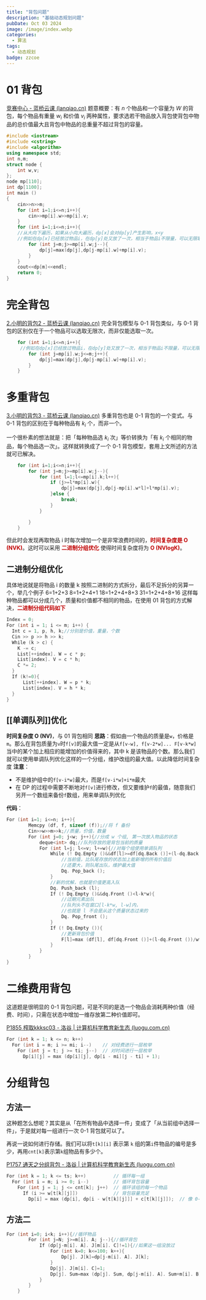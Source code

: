 ```yaml
---
title: "背包问题"
description: "基础动态规划问题"
pubDate: Oct 03 2024
image: /image/index.webp
categories:
  - 算法
tags:
  - 动态规划
badge: zzcoe
---
```



# 01 背包
[竞赛中心 - 蓝桥云课 (lanqiao.cn)](https://www.lanqiao.cn/problems/1174/learning/?page=1&first_category_id=1&name=%E5%B0%8F%E6%98%8E%E7%9A%84%E8%83%8C%E5%8C%85)
题意概要：有 $n$ 个物品和一个容量为 $W$ 的背包，每个物品有重量 $w_i$ 和价值 $v_i$ 两种属性，要求选若干物品放入背包使背包中物品的总价值最大且背包中物品的总重量不超过背包的容量。
```cpp
#include <iostream>
#include <cstring>
#include <algorithm>
using namespace std;
int n,m;
struct node {
    int w,v;
};
node mp[110];
int dp[1100];
int main ()
{
    cin>>n>>m;
    for (int i=1;i<=n;i++){
        cin>>mp[i].w>>mp[i].v;
    }
    for (int i=1;i<=n;i++){
    //从大向下遍历，如果从小向大遍历，dp[x]会对dp[y]产生影响，x<y
    //例如在dp[x]已经放过物品i，在dp[y]处又放了一次，相当于物品i不限量，可以无限取
        for (int j=m;j>=mp[i].w;j--){
            dp[j]=max(dp[j],dp[j-mp[i].w]+mp[i].v);
        }
    }
    cout<<dp[m]<<endl;
    return 0;
}
```
# 完全背包
[2.小明的背包2 - 蓝桥云课 (lanqiao.cn)](https://www.lanqiao.cn/problems/1175/learning/?page=1&first_category_id=1&name=%E5%B0%8F%E6%98%8E%E7%9A%84%E8%83%8C%E5%8C%85)
完全背包模型与 0-1 背包类似，与 0-1 背包的区别仅在于一个物品可以选取无限次，而非仅能选取一次。
```cpp
    for (int i=1;i<=n;i++){
     //例如在dp[x]已经放过物品i，在dp[y]处又放了一次，相当于物品i不限量，可以无限取
        for (int j=mp[i].w;j<=m;j++){
            dp[j]=max(dp[j],dp[j-mp[i].w]+mp[i].v);
        }
    }
```
# 多重背包
[3.小明的背包3 - 蓝桥云课 (lanqiao.cn)](https://www.lanqiao.cn/problems/1176/learning/?page=1&first_category_id=1&name=%E5%B0%8F%E6%98%8E%E7%9A%84%E8%83%8C%E5%8C%85)
多重背包也是 0-1 背包的一个变式。与 0-1 背包的区别在于每种物品有 $k_i$ 个，而非一个。

一个很朴素的想法就是：把「每种物品选 $k_i$ 次」等价转换为「有 $k_i$ 个相同的物品，每个物品选一次」。这样就转换成了一个 0-1 背包模型，套用上文所述的方法就可已解决。
```cpp
    for (int i=1;i<=n;i++){
        for (int j=m;j>=mp[i].w;j--){
            for (int l=1;l<=mp[i].k;l++){
                if (j>=l*mp[i].w){
                    dp[j]=max(dp[j],dp[j-mp[i].w*l]+l*mp[i].v);
                }else {
                    break;
                }
            }

        }
    }
```
但此时会发现再取物品 i 时每次增加一个是非常浪费时间的，**<font color="#c00000">时间复杂度是 O (NVK)</font>**。这时可以采用 **<font color="#c00000">二进制分组优化</font>** 使得时间复杂度将为 **<font color="#c00000">O (NVlogK)</font>**。
## 二进制分组优化
具体地说就是将物品 i 的数量 k 按照二进制的方式拆分，最后不足拆分的另算一个，举几个例子
	6=1+2+3
	8=1+2+4+1
	18=1+2+4+8+3
	31=1+2+4+8+16
这样每种物品都可以分成几个，质量和价值都不相同的物品，在使用 01 背包的方式解决，**<font color="#c00000">二进制分组代码如下</font>**
```cpp
Index = 0;
For (int i = 1; i <= m; i++) {
  Int c = 1, p, h, k;//分别是价值，重量，个数
  Cin >> p >> h >> k;
  While (k > c) {
    K -= c;
    List[++index]. W = c * p;
    List[index]. V = c * h;
    C *= 2;
  }
  If (k!=0){
	  List[++index]. W = p * k;
	  List[index]. V = h * k;
  }
}
```

## [[单调队列]]优化

**时间复杂度 O (NV)**，与 01 背包相同
**思路**：假如由一个物品的质量是`w`，价格是`m`。那么在背包质量为`v`时`f[v]`的最大值一定是从`f[v-w], f[v-2*w]... F[v-k*w]`当中的某个加上相应的能增加的价值得来的，其中 k 是该物品的个数。那么我们就可以使用单调队列优化这样的一个分组，维护改组的最大值。以此降低时间复杂度
**注意**：
- 不是维护组中的`f[v-i*w]`最大，而是`f[v-i*w]+i*m`最大
- 在 DP 的过程中需要不断地对`f[v]`进行修改，但又要维护`f`的最值，随意我们另开一个数组来备份`f`数组，用来单调队列优化

**代码**：
```cpp
For (int i=1; i<=n; i++){
		Memcpy (df, f, sizeof (f));//将 f 备份
		Cin>>w>>m>>k;//质量，价值，数量
		For (int j=0; j<w; j++){//分成 w 个组, 第一次放入物品的状态
			deque<int> dq;//队列存放的是背包当前的质量
			For (int l=j; l<=v; l+=w){//对每个组使用单调队列
				While (! Dq.Empty ()&&df[l]>=df[dq.Back ()]+(l-dq.Back ())/w*m){
					//当前值，比队尾存放的状态加上能新增的所有价值后
					//还要大，则队尾出队，维护最大值
					Dq. Pop_back ();
				}
				//新的优解，也就是价值更高入队
				Dq. Push_back (l);
				If (! Dq.Empty ()&&dq.Front ()<l-k*w){
					//过期元素出队
					//队列头不在窗口[l-k*w, l-w]内，
					//也就是 l 不会是从这个质量状态过来的
					Dq. Pop_front ();
				}
				If (! Dq.Empty ()){
					//更新背包价值
					F[l]=max (df[l], df[dq.Front ()]+(l-dq.Front ())/w*m);
				}
			}
		}
}
```



# 二维费用背包
这道题是很明显的 0-1 背包问题，可是不同的是选一个物品会消耗两种价值（经费、时间），只需在状态中增加一维存放第二种价值即可。

[P1855 榨取kkksc03 - 洛谷 | 计算机科学教育新生态 (luogu.com.cn)](https://www.luogu.com.cn/problem/P1855)
```cpp
For (int k = 1; k <= n; k++)
  For (int i = m; i >= mi; i--)    // 对经费进行一层枚举
    For (int j = t; j >= ti; j--)  // 对时间进行一层枚举
      Dp[i][j] = max (dp[i][j], dp[i - mi][j - ti] + 1);
```


# 分组背包

## 方法一
这种题怎么想呢？其实是从「在所有物品中选择一件」变成了「从当前组中选择一件」，于是就对每一组进行一次 0-1 背包就可以了。

再说一说如何进行存储。我们可以将`t[k][i]` 表示第 `k` 组的第`i`件物品的编号是多少，再用`cnt[k]`表示第`k`组物品有多少个。

[P1757 通天之分组背包 - 洛谷 | 计算机科学教育新生态 (luogu.com.cn)](https://www.luogu.com.cn/problem/P1757)
```cpp
For (int k = 1; k <= ts; k++)          // 循环每一组
  For (int i = m; i >= 0; i--)         // 循环背包容量
    For (int j = 1; j <= cnt[k]; j++)  // 循环该组的每一个物品
      If (i >= w[t[k][j]])             // 背包容量充足
        Dp[i] = max (dp[i], dp[i - w[t[k][j]]] + c[t[k][j]]);  // 像 0-1 背包一样状态转移
```

## 方法二
```cpp
For (int i=0; i<k; i++){//循环物品
        For (int j=N; j>=m[i]. A; j--){//循环背包
            If (dp[j-m[i]. A]. J[m[i]. C]!=1){//如果这一组没放过
                For (int k=0; k<=100; k++){
                    Dp[j]. J[k]=dp[j-m[i]. A]. J[k];
                }
                Dp[j]. J[m[i]. C]=1;
                Dp[j]. Sum=max (dp[j]. Sum, dp[j-m[i]. A]. Sum+m[i]. B);
            }
        }
    }
```